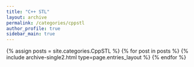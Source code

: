 ```yaml
---
title: "C++ STL"
layout: archive
permalink: /categories/cppstl
author_profile: true
sidebar_main: true
---
```


{% assign posts = site.categories.CppSTL %}
{% for post in posts %} {% include archive-single2.html type=page.entries_layout %} {% endfor %}